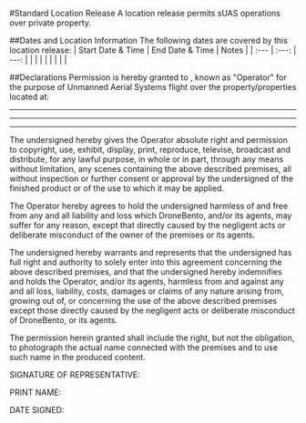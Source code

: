 
#Standard Location Release
A location release permits sUAS operations over private property.

##Dates and Location Information
The following dates are covered by this location release:
| Start Date & Time | End Date & Time | Notes |
| :---         |     :---:      |          ---: |
| | | |
| | | |

##Declarations
Permission is hereby granted to <YOUR BUSINESS NAME>, known as "Operator" for the purpose of Unmanned Aerial Systems flight over the property/properties located at:

____________________________________________

____________________________________________

____________________________________________

The undersigned hereby gives the Operator absolute right and permission to copyright, use, exhibit, display, print, reproduce, televise, broadcast and distribute, for any lawful purpose, in whole or in part, through any means without limitation, any scenes containing the above described premises, all without inspection or further consent or approval by the undersigned of the finished product or of the use to which it may be applied.

The Operator hereby agrees to hold the undersigned harmless of and free from any and all liability and loss which DroneBento, and/or its agents, may suffer for any reason, except that directly caused by the negligent acts or deliberate misconduct of the owner of the premises or its agents.

The undersigned hereby warrants and represents that the undersigned has full right and authority to solely enter into this agreement concerning the above described premises, and that the undersigned hereby indemnifies and holds the Operator, and/or its agents, harmless from and against any and all loss, liability, costs, damages or claims of any nature arising from, growing out of, or concerning the use of the above described premises except those directly caused by the negligent acts or deliberate misconduct of DroneBento, or its agents.

The permission herein granted shall include the right, but not the obligation, to photograph the actual name connected with the premises and to use such name in the produced content.

SIGNATURE OF REPRESENTATIVE:



PRINT NAME:

DATE SIGNED:  
